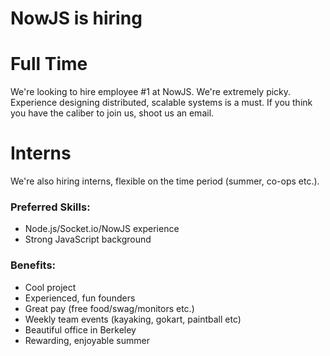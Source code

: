 NowJS is hiring
===============

# Full Time

We're looking to hire employee #1 at NowJS. We're extremely picky. Experience designing distributed, scalable systems is a must. If you think you have the caliber to join us, shoot us an email.

# Interns

We're also hiring interns, flexible on the time period (summer, co-ops etc.).

### Preferred Skills:
- Node.js/Socket.io/NowJS experience
- Strong JavaScript background

### Benefits:
- Cool project
- Experienced, fun founders
- Great pay (free food/swag/monitors etc.)
- Weekly team events (kayaking, gokart, paintball etc)
- Beautiful office in Berkeley
- Rewarding, enjoyable summer
